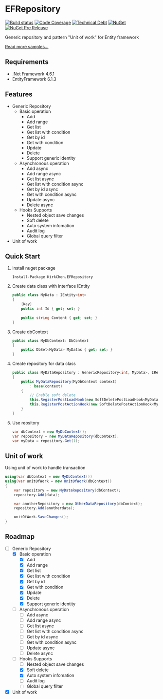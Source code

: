 # EFRepository

[![Build status](https://ci.appveyor.com/api/projects/status/vriyn5ano6rvqarb?svg=true)](https://ci.appveyor.com/project/kirkchen/efrepository)
[![Code Coverage](http://sonarcovbadge.epicapp.com/?server=sonarqube.com&resource=EFRepository&metrics=coverage&ssl=true)](https://sonarqube.com/overview?id=EFRepository)
[![Technical Debt](https://img.shields.io/sonar/http/sonarqube.com/EFRepository/tech_debt.svg?maxAge=2592000)](https://sonarqube.com/overview?id=EFRepository)
[![NuGet](https://img.shields.io/nuget/v/KirkChen.EFRepository.svg?maxAge=2592000)](https://www.nuget.org/packages/KirkChen.EFRepository/)
[![NuGet Pre Release](https://img.shields.io/nuget/vpre/KirkChen.EFRepository.svg?maxAge=2592000)](https://www.nuget.org/packages/KirkChen.EFRepository/)

Generic repository and pattern "Unit of work" for Entity framework

[Read more samples...](https://kirkchen.github.io/EFRepository/sample.html)

## Requirements

* .Net Framework 4.6.1
* EntityFramework 6.1.3

## Features

* Generic Repository
    * Basic operation
        * Add
        * Add range
        * Get list
        * Get list with condition
        * Get by id
        * Get with condition
        * Update
        * Delete
        * Support generic identity
    * Asynchronous operation
        * Add async
        * Add range async
        * Get list async
        * Get list with condition async
        * Get by id async
        * Get with condition async
        * Update async
        * Delete async   
    * Hooks Supports
        * Nested object save changes
        * Soft delete
        * Auto system infomation
        * Audit log
        * Global query filter
* Unit of work

## Quick Start

1. Install nuget package

    ```
    Install-Package KirkChen.EFRepository 
    ```

1. Create data class with interface IEntity<TKey>

    ``` csharp    
    public class MyData : IEntity<int>
    {        
        [Key]
        public int Id { get; set; }
        
        public string Content { get; set; }
    }
    ```

1. Create dbContext

    ``` csharp
    public class MyDbContext: DbContext
    {
        public DbSet<MyData> MyDatas { get; set; }
    }
    ```

1. Create repository for data class

    ``` csharp
    public class MyDataRepository : GenericRepository<int, MyData>, IRepository<int, MyData>
    {
        public MyDataRepository(MyDbContext context)
            : base(context)
        {
            // Enable soft delete
            this.RegisterPostLoadHook(new SoftDeletePostLoadHook<MyData>());
            this.RegisterPostActionHook(new SoftDeletePostActionHook<MyData>());
        }
    }
    ```

1. Use reository

    ``` csharp
    var dbContext = new MyDbContext();
    var repository = new MyDataRepository(dbContext);
    var myData = repository.Get(1);
    ```

## Unit of work    

Using unit of work to handle transaction

``` csharp
using(var dbContext = new MyDbContext())
using(var unitOfWork = new UnitOfWork(dbContext))
{
    var repository = new MyDataRepository(dbContext);
    repository.Add(data);

    var anotherRepository = new OtherDataRepository(dbContext);
    repository.Add(anotherdata);

    unitOfWork.SaveChanges();
}
```

## Roadmap

- [ ] Generic Repository
    - [x] Basic operation
        - [x] Add
        - [x] Add range
        - [x] Get list
        - [x] Get list with condition
        - [x] Get by id
        - [x] Get with condition
        - [x] Update
        - [x] Delete
        - [x] Support generic identity
    - [ ] Asynchronous operation
        - [ ] Add async
        - [ ] Add range async
        - [ ] Get list async
        - [ ] Get list with condition async
        - [ ] Get by id async
        - [ ] Get with condition async
        - [ ] Update async
        - [ ] Delete async        
    - [ ] Hooks Supports
        - [ ] Nested object save changes
        - [x] Soft delete
        - [x] Auto system infomation
        - [ ] Audit log
        - [ ] Global query filter
- [x] Unit of work